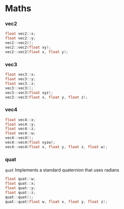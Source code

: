 # Maths

### vec2

```cpp
float vec2::x;
float vec2::y;
vec2::vec2();
vec2::vec2(float xy);
vec2::vec2(float x, float y);
```

### vec3

```cpp
float vec3::x;
float vec3::y;
float vec3::z;
vec3::vec3();
vec3::vec3(float xyz);
vec3::vec3(float x, float y, float z);
```

### vec4

```cpp
float vec4::x;
float vec4::y;
float vec4::z;
float vec4::w;
vec4::vec4();
vec4::vec4(float xyzw);
vec4::vec4(float x, float y, float z, float w);
```

### quat

`quat` Implements a standard quaternion that uses radians

```cpp
float quat::w;
float quat::x;
float quat::y;
float quat::z;
quat::quat();
quat::quat(float w, float x, float y, float z);
```
